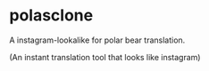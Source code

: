 # polasclone
A instagram-lookalike for polar bear translation.

(An instant translation tool that looks like instagram)
